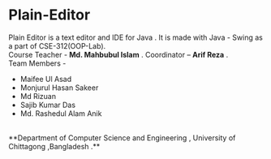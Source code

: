 # Plain-Editor
Plain Editor is a text editor and IDE for Java . It is made with Java - Swing as a part of CSE-312(OOP-Lab). <br />
Course Teacher - **Md. Mahbubul Islam** . Coordinator – **Arif Reza** . <br />
Team Members - <ul>
  <li> Maifee Ul Asad </li> 
  <li> Monjurul Hasan Sakeer </li> 
  <li> Md Rizuan </li> 
  <li> Sajib Kumar Das </li> 
  <li> Md. Rashedul Alam Anik </li>
  </ul>

<br />
**Department of Computer Science and Engineering , University of Chittagong ,Bangladesh .**
